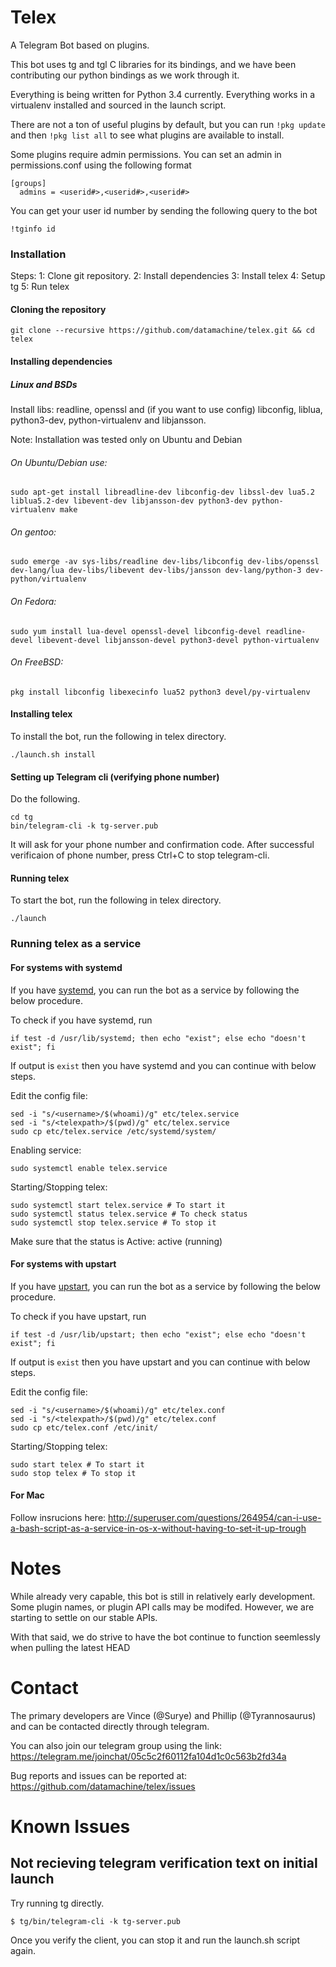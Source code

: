 # Telex
A Telegram Bot based on plugins. 

This bot uses tg and tgl C libraries for its bindings, and we have been contributing our python bindings as we work through it.

Everything is being written for Python 3.4 currently. Everything works in a virtualenv installed and sourced in the launch script.


There are not a ton of useful plugins by default, but you can run ``` !pkg update ``` and then ``` !pkg list all ``` to see what plugins are available to install.

Some plugins require admin permissions. You can set an admin in permissions.conf using the following format

```
[groups]
  admins = <userid#>,<userid#>,<userid#>
```

You can get your user id number by sending the following query to the bot

```
!tginfo id
```

### Installation
Steps:
1: Clone git repository.
2: Install dependencies
3: Install telex
4: Setup tg
5: Run telex

#### Cloning the repository

    git clone --recursive https://github.com/datamachine/telex.git && cd telex

#### Installing dependencies

##### Linux and BSDs

Install libs: readline, openssl and (if you want to use config) libconfig, liblua, python3-dev, python-virtualenv and libjansson.

Note: Installation was tested only on Ubuntu and Debian

###### On Ubuntu/Debian use: 

    sudo apt-get install libreadline-dev libconfig-dev libssl-dev lua5.2 liblua5.2-dev libevent-dev libjansson-dev python3-dev python-virtualenv make 

###### On gentoo:

    sudo emerge -av sys-libs/readline dev-libs/libconfig dev-libs/openssl dev-lang/lua dev-libs/libevent dev-libs/jansson dev-lang/python-3 dev-python/virtualenv 

###### On Fedora:

    sudo yum install lua-devel openssl-devel libconfig-devel readline-devel libevent-devel libjansson-devel python3-devel python-virtualenv 

###### On FreeBSD:

    pkg install libconfig libexecinfo lua52 python3 devel/py-virtualenv

#### Installing telex
To install the bot, run the following in telex directory.

    ./launch.sh install

#### Setting up Telegram cli (verifying phone number)
Do the following.

    cd tg
    bin/telegram-cli -k tg-server.pub

It will ask for your phone number and confirmation code.
After successful verificaion of phone number, press Ctrl+C to stop telegram-cli.

#### Running telex

To start the bot, run the following in telex directory.

    ./launch

### Running telex as a service

#### For systems with systemd

If you have [systemd](http://www.freedesktop.org/wiki/Software/systemd/), you can run the bot as a service by following the below procedure.

To check if you have systemd, run 

    if test -d /usr/lib/systemd; then echo "exist"; else echo "doesn't exist"; fi

If output is ```exist``` then you have systemd and you can continue with below steps.

Edit the config file:

    sed -i "s/<username>/$(whoami)/g" etc/telex.service
    sed -i "s/<telexpath>/$(pwd)/g" etc/telex.service
    sudo cp etc/telex.service /etc/systemd/system/

Enabling service:

    sudo systemctl enable telex.service

Starting/Stopping telex:

    sudo systemctl start telex.service # To start it
    sudo systemctl status telex.service # To check status
    sudo systemctl stop telex.service # To stop it

Make sure that the status is Active: active (running)

#### For systems with upstart

If you have [upstart](http://upstart.ubuntu.com/), you can run the bot as a service by following the below procedure.

To check if you have upstart, run 

    if test -d /usr/lib/upstart; then echo "exist"; else echo "doesn't exist"; fi

If output is ```exist``` then you have upstart and you can continue with below steps.

Edit the config file:

    sed -i "s/<username>/$(whoami)/g" etc/telex.conf
    sed -i "s/<telexpath>/$(pwd)/g" etc/telex.conf
    sudo cp etc/telex.conf /etc/init/

Starting/Stopping telex:

    sudo start telex # To start it
    sudo stop telex # To stop it

#### For Mac
 Follow insrucions here: http://superuser.com/questions/264954/can-i-use-a-bash-script-as-a-service-in-os-x-without-having-to-set-it-up-trough

# Notes
While already very capable, this bot is still in relatively early development. Some plugin names, or plugin API calls may be modifed. However, we are starting to settle on our stable APIs.

With that said, we do strive to have the bot continue to function seemlessly when pulling the latest HEAD

# Contact

The primary developers are Vince (@Surye) and Phillip (@Tyrannosaurus) and can be contacted directly through telegram.

You can also join our telegram group using the link: https://telegram.me/joinchat/05c5c2f60112fa104d1c0c563b2fd34a

Bug reports and issues can be reported at: https://github.com/datamachine/telex/issues

# Known Issues

## Not recieving telegram verification text on initial launch

Try running tg directly.

```
$ tg/bin/telegram-cli -k tg-server.pub
```

Once you verify the client, you can stop it and run the launch.sh script again.

